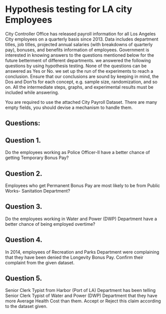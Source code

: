 # Hypothesis testing for LA city Employees
City Controller Office has released payroll information for all Los Angeles City employees on a
quarterly basis since 2013. Data includes department titles, job titles, projected annual salaries
(with breakdowns of quarterly pay), bonuses, and benefits information of employees.
Government is interested in knowing answers to the questions mentioned below for the future
betterment of different departments. we answered the following questions by
using hypothesis testing. None of the questions can be answered as Yes or No. we set up the run of the experiments to reach a conclusion. Ensure that our conclusions are sound by keeping in mind, the Dos and Don’ts for each concept, e.g. sample size, randomization, and so on. All the intermediate steps, graphs, and experimental results must be included while answering.

You are required to use the attached City Payroll Dataset. There are many empty fields, you
should devise a mechanism to handle them.

## Questions:

## Question 1.

Do the employees working as Police Officer-II have a better chance of getting Temporary Bonus Pay?

## Question 2. 

Employees who get Permanent Bonus Pay are most likely to be from Public Works-
Sanitation Department?

## Question 3. 

Do the employees working in Water and Power (DWP) Department have a better
chance of being employed overtime?

## Question 4.

In 2014, employees of Recreation and Parks Department were complaining that
they have been denied the Longevity Bonus Pay. Confirm their complaint from the given
dataset.

## Question 5. 

Senior Clerk Typist from Harbor (Port of LA) Department has been telling Senior
Clerk Typist of Water and Power (DWP) Department that they have more Average Health Cost
than them. Accept or Reject this claim according to the dataset given.

